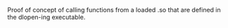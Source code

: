 Proof of concept of calling functions from a loaded .so that are defined in the
dlopen-ing executable.
